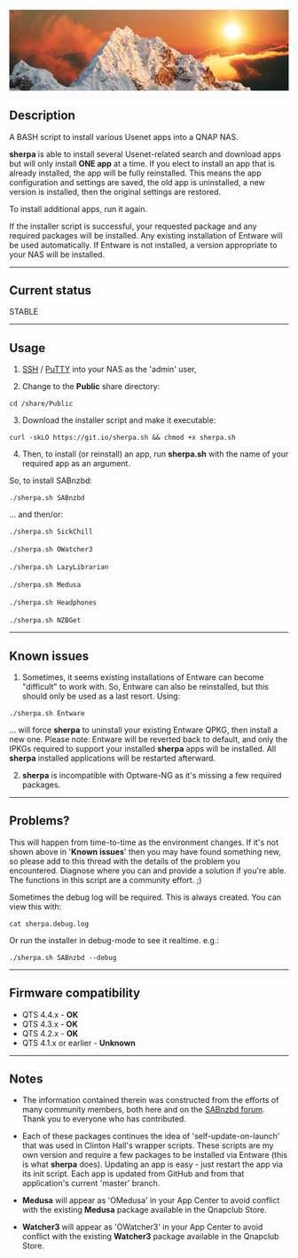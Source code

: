 ![icon](images/sherpa.wide.png)

## Description

A BASH script to install various Usenet apps into a QNAP NAS.

**sherpa** is able to install several Usenet-related search and download apps but will only install **ONE app** at a time. If you elect to install an app that is already installed, the app will be fully reinstalled. This means the app configuration and settings are saved, the old app is uninstalled, a new version is installed, then the original settings are restored.

To install additional apps, run it again.

If the installer script is successful, your requested package and any required packages will be installed. Any existing installation of Entware will be used automatically. If Entware is not installed, a version appropriate to your NAS will be installed.

---
## Current status

STABLE


---
## Usage

1) [SSH](https://wiki.qnap.com/wiki/How_to_SSH_into_your_QNAP_device) / [PuTTY](http://www.putty.org/) into your NAS as the 'admin' user,

2) Change to the **Public** share directory:

```
cd /share/Public
```

3) Download the installer script and make it executable:

```
curl -skLO https://git.io/sherpa.sh && chmod +x sherpa.sh
```

4) Then, to install (or reinstall) an app, run **sherpa.sh** with the name of your required app as an argument.

So, to install SABnzbd:

```
./sherpa.sh SABnzbd
```

... and then/or:

```
./sherpa.sh SickChill

./sherpa.sh OWatcher3

./sherpa.sh LazyLibrarian

./sherpa.sh Medusa

./sherpa.sh Headphones

./sherpa.sh NZBGet
```

---
## Known issues

1) Sometimes, it seems existing installations of Entware can become "difficult" to work with. So, Entware can also be reinstalled, but this should only be used as a last resort. Using:

```
./sherpa.sh Entware
```

... will force **sherpa** to uninstall your existing Entware QPKG, then install a new one. Please note: Entware will be reverted back to default, and only the IPKGs required to support your installed **sherpa** apps will be installed. All **sherpa** installed applications will be restarted afterward.


2) **sherpa** is incompatible with Optware-NG as it's missing a few required packages.

---
## Problems?

This will happen from time-to-time as the environment changes. If it's not shown above in '**Known issues**' then you may have found something new, so please add to this thread with the details of the problem you encountered. Diagnose where you can and provide a solution if you're able. The functions in this script are a community effort. ;)

Sometimes the debug log will be required. This is always created. You can view this with:

```
cat sherpa.debug.log
```

Or run the installer in debug-mode to see it realtime. e.g.:

```
./sherpa.sh SABnzbd --debug
```

---
## Firmware compatibility

* QTS 4.4.x - **OK**
* QTS 4.3.x - **OK**
* QTS 4.2.x - **OK**
* QTS 4.1.x or earlier - **Unknown**

---
## Notes

* The information contained therein was constructed from the efforts of many community members, both here and on the [SABnzbd forum](https://forums.sabnzbd.org/). Thank you to everyone who has contributed.

* Each of these packages continues the idea of 'self-update-on-launch' that was used in Clinton Hall's wrapper scripts. These scripts are my own version and require a few packages to be installed via Entware (this is what **sherpa** does). Updating an app is easy - just restart the app via its init script. Each app is updated from GitHub and from that application's current 'master' branch.

* **Medusa** will appear as 'OMedusa' in your App Center to avoid conflict with the existing **Medusa** package available in the Qnapclub Store.

* **Watcher3** will appear as 'OWatcher3' in your App Center to avoid conflict with the existing **Watcher3** package available in the Qnapclub Store.
